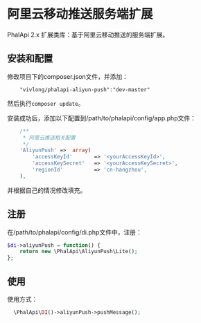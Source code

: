 # 阿里云移动推送服务端扩展
PhalApi 2.x 扩展类库：基于阿里云移动推送的服务端扩展。

## 安装和配置
修改项目下的composer.json文件，并添加：  
```
    "vivlong/phalapi-aliyun-push":"dev-master"
```
然后执行```composer update```。  

安装成功后，添加以下配置到/path/to/phalapi/config/app.php文件：  
```php
    /**
     * 阿里云推送相关配置
     */
    'AliyunPush' =>  array(
        'accessKeyId'       => '<yourAccessKeyId>',
        'accessKeySecret'   => '<yourAccessKeySecret>',
        'regionId'          => 'cn-hangzhou',
    ),
```
并根据自己的情况修改填充。  

## 注册
在/path/to/phalapi/config/di.php文件中，注册：  
```php
$di->aliyunPush = function() {
    return new \PhalApi\AliyunPush\Lite();
};
```

## 使用
使用方式：
```php
  \PhalApi\DI()->aliyunPush->pushMessage();
```  


